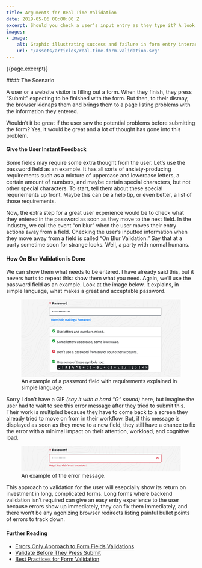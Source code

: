 ```yaml
---
title: Arguments for Real-Time Validation
date: 2019-05-06 00:00:00 Z
excerpt: Should you check a user’s input entry as they type it? A look at the arguments for real-time input validation.
images:
- image:
    alt: Graphic illustrating success and failure in form entry interactions.
    url: "/assets/articles/real-time-form-validation.svg"
---
```

<p class="lead">{{page.excerpt}}</p>
#### The Scenario

A user or a website visitor is filling out a form. When they finish, they press “Submit” expecting to be finished with the form. But then, to their dismay, the browser kidnaps them and brings them to a page listing problems with the information they entered. 

Wouldn’t it be great if the user saw the potential problems before submitting the form? Yes, it would be great and a lot of thought has gone into this problem.

#### Give the User Instant Feedback

Some fields may require some extra thought from the user. Let’s use the password field as an example. It has all sorts of anxiety-producing requirements such as a mixture of uppercase and lowercase letters, a certain amount of numbers, and maybe certain special characters, but not other special characters. To start, tell them about these special requriements up front. Maybe this can be a help tip, or even better, a list of those requirements. 

Now, the extra step for a great user experience would be to check what they entered in the password as soon as they move to the next field. In the industry, we call the event “on blur” when the user moves their entry actions away from a field. Checking the user’s inputted information when they move away from a field is called “On Blur Validation.” Say that at a party sometime soon for strange looks. Well, a party with normal humans.

#### How On Blur Validation is Done

We can show them what needs to be entered. I have already said this, but it nevers hurts to repeat this: show them what you need. Again, we’ll use the password field as an example. Look at the image below. It explains, in simple language, what makes a great and acceptable password.

<figure>
	<img class="shadow-small mb-2" src="/assets/articles/on-blur-validation-exhibit-image-1.png" alt="An example of a password field.">
	<figcaption>An example of a password field with requirements explained in simple language.</figcaption>
</figure>

Sorry I don’t have a GIF _(say it with a hard “G” sound)_ here, but imagine the user had to wait to see this error message after they tried to submit this. Their work is multipled because they have to come back to a screen they already tried to move on from in their workflow. But, if this message is displayed as soon as they move to a new field, they still have a chance to fix the error with a minimal impact on their attention, workload, and cognitive load.

<figure>
	<img class="shadow-small mb-2" src="/assets/articles/on-blur-validation-exhibit-image-2.png" alt="An example of the error message.">
	<figcaption>An example of the error message.</figcaption>
</figure>

This approach to validation for the user will esepcially show its return on investment in long, complicated forms. Long forms where backend validation isn’t required can give an easy entry experience to the user because errors show up immediately, they can fix them immediately, and there won’t be any agonizing browser redirects listing painful bullet points of errors to track down.


#### Further Reading

- <a href="https://www.smashingmagazine.com/2012/06/form-field-validation-errors-only-approach/" title="Errors Only Approach to Form Fields Validations" target="_blank">Errors Only Approach to Form Fields Validations</a>
- <a href="https://www.smashingmagazine.com/2009/07/web-form-validation-best-practices-and-tutorials/" title="" target="_blank">Validate Before They Press Submit</a>
- <a href="https://blog.prototypr.io/ux-best-practices-of-form-validation-ddb8a0df14fd" title="Best Practices for Form Validation" target="_blank">Best Practices for Form Validation</a>